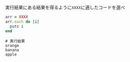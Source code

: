 実行結果にある結果を得るように`XXXX`に適したコードを選べ
```ruby
arr = XXXX
arr.each do |i|
  puts i
end
```
```
# 実行結果
orange
banana
apple
```
